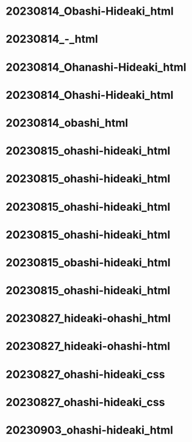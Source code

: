 # 20230814_Obashi-Hideaki_html
# 20230814_-_html
# 20230814_Ohanashi-Hideaki_html
# 20230814_Ohashi-Hideaki_html
# 20230814_obashi_html
# 20230815_ohashi-hideaki_html
# 20230815_ohashi-hideaki_html
# 20230815_ohashi-hideaki_html
# 20230815_ohashi-hideaki_html
# 20230815_obashi-hideaki_html
# 20230815_ohashi-hideaki_html
# 20230827_hideaki-ohashi_html
# 20230827_hideaki-ohashi-html
# 20230827_ohashi-hideaki_css
# 20230827_ohashi-hideaki_css
# 20230903_ohashi-hideaki_html
